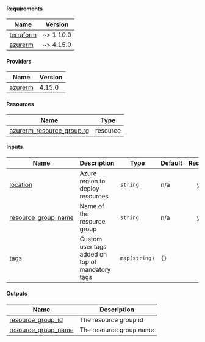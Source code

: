 <!-- BEGIN_TF_DOCS -->
#### Requirements

| Name | Version |
|------|---------|
| <a name="requirement_terraform"></a> [terraform](#requirement\_terraform) | ~> 1.10.0 |
| <a name="requirement_azurerm"></a> [azurerm](#requirement\_azurerm) | ~> 4.15.0 |

#### Providers

| Name | Version |
|------|---------|
| <a name="provider_azurerm"></a> [azurerm](#provider\_azurerm) | 4.15.0 |

#### Resources

| Name | Type |
|------|------|
| [azurerm_resource_group.rg](https://registry.terraform.io/providers/hashicorp/azurerm/latest/docs/resources/resource_group) | resource |

#### Inputs

| Name | Description | Type | Default | Required |
|------|-------------|------|---------|:--------:|
| <a name="input_location"></a> [location](#input\_location) | Azure region to deploy resources | `string` | n/a | yes |
| <a name="input_resource_group_name"></a> [resource\_group\_name](#input\_resource\_group\_name) | Name of the resource group | `string` | n/a | yes |
| <a name="input_tags"></a> [tags](#input\_tags) | Custom user tags added on top of mandatory tags | `map(string)` | `{}` | no |

#### Outputs

| Name | Description |
|------|-------------|
| <a name="output_resource_group_id"></a> [resource\_group\_id](#output\_resource\_group\_id) | The resource group id |
| <a name="output_resource_group_name"></a> [resource\_group\_name](#output\_resource\_group\_name) | The resource group name |
<!-- END_TF_DOCS -->
